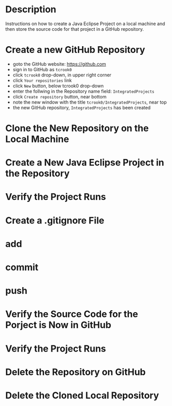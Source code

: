 # Description

Instructions on how to create a Java Eclipse Project on a local machine and then store the source code for that project in a GitHub repository.

# Create a new GitHub Repository

- goto the GitHub website: https://github.com
- sign in to GitHub as `tcrook0`
- click `tcrook0` drop-down, in upper right corner
- click `Your repositories` link
- click `New` button, below tcrook0 drop-down
- enter the follwing in the Repository name field: `IntegratedProjects`
- click `Create repository` button, near bottom
- note the new window with the title `tcrook0/IntegratedProjects`, near top
- the new GitHub repository, `IntegratedProjects` has been created

# Clone the New Repository on the Local Machine

# Create a New Java Eclipse Project in the Repository

# Verify the Project Runs

# Create a .gitignore File

# add

# commit

# push

# Verify the Source Code for the Porject is Now in GitHub

# Verify the Project Runs

# Delete the Repository on GitHub

# Delete the Cloned Local Repository
